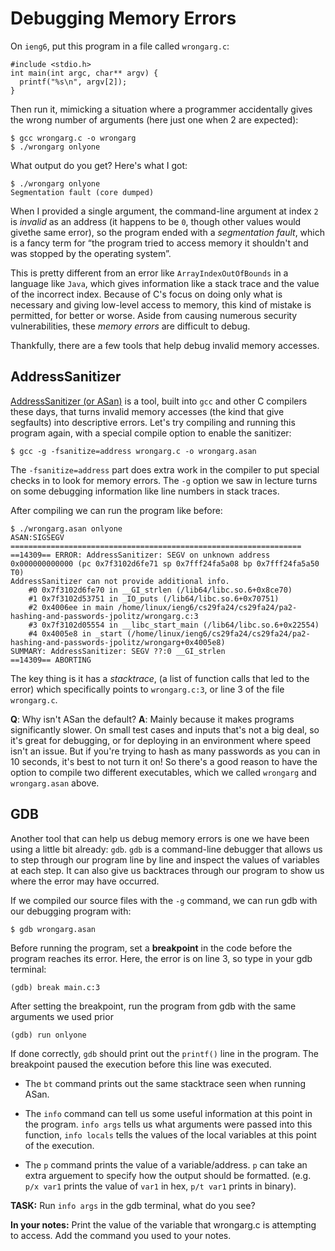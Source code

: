 # Debugging Memory Errors

On `ieng6`, put this program in a file called `wrongarg.c`:

```
#include <stdio.h>
int main(int argc, char** argv) {
  printf("%s\n", argv[2]);
}
```

Then run it, mimicking a situation where a programmer accidentally gives the wrong number of arguments (here just one when 2 are expected):

```
$ gcc wrongarg.c -o wrongarg
$ ./wrongarg onlyone
```

What output do you get? Here's what I got:

```
$ ./wrongarg onlyone
Segmentation fault (core dumped)
```

When I provided a single argument, the command-line argument at index `2` is _invalid_ as an address (it happens to be `0`, though other values would givethe same error), so the program ended with a _segmentation fault_, which is a fancy term for “the program tried to access memory it shouldn't and was stopped by the operating system”.

This is pretty different from an error like `ArrayIndexOutOfBounds` in a language like `Java`, which gives information like a stack trace and the value of the incorrect index. Because of C's focus on doing only what is necessary and giving low-level access to memory, this kind of mistake is permitted, for better or worse. Aside from causing numerous security vulnerabilities, these _memory errors_ are difficult to debug.

Thankfully, there are a few tools that help debug invalid memory accesses.

## AddressSanitizer

[AddressSanitizer (or ASan)](https://github.com/google/sanitizers/wiki/addresssanitizer) is a tool, built into `gcc` and other C compilers these days, that turns invalid memory accesses (the kind that give segfaults) into descriptive errors. Let's try compiling and running this program again, with a special compile option to enable the sanitizer:

```
$ gcc -g -fsanitize=address wrongarg.c -o wrongarg.asan
```

The `-fsanitize=address` part does extra work in the compiler to put special checks in to look for memory errors. The `-g` option we saw in lecture turns on some debugging information like line numbers in stack traces.
  
After compiling we can run the program like before:

```
$ ./wrongarg.asan onlyone
ASAN:SIGSEGV
=================================================================
==14309== ERROR: AddressSanitizer: SEGV on unknown address 0x000000000000 (pc 0x7f3102d6fe71 sp 0x7fff24fa5a08 bp 0x7fff24fa5a50 T0)
AddressSanitizer can not provide additional info.
    #0 0x7f3102d6fe70 in __GI_strlen (/lib64/libc.so.6+0x8ce70)
    #1 0x7f3102d53751 in _IO_puts (/lib64/libc.so.6+0x70751)
    #2 0x4006ee in main /home/linux/ieng6/cs29fa24/cs29fa24/pa2-hashing-and-passwords-jpolitz/wrongarg.c:3
    #3 0x7f3102d05554 in __libc_start_main (/lib64/libc.so.6+0x22554)
    #4 0x4005e8 in _start (/home/linux/ieng6/cs29fa24/cs29fa24/pa2-hashing-and-passwords-jpolitz/wrongarg+0x4005e8)
SUMMARY: AddressSanitizer: SEGV ??:0 __GI_strlen
==14309== ABORTING
```

The key thing is it has a _stacktrace_, (a list of function calls that led to the error) which specifically points to `wrongarg.c:3`, or line 3 of the file `wrongarg.c`.

**Q**: Why isn't ASan the default? 
**A**: Mainly because it makes programs significantly slower. On small test cases and inputs that's not a big deal, so it's great for debugging, or for deploying in an environment where speed isn't an issue. But if you're trying to hash as many passwords as you can in 10 seconds, it's best to not turn it on! 
So there's a good reason to have the option to compile two different executables, which we called `wrongarg` and `wrongarg.asan` above.

## GDB
Another tool that can help us debug memory errors is one we have been using a little bit already: `gdb`. 
`gdb` is a command-line debugger that allows us to step through our program line by line and inspect the values of variables at each step. It can also give us backtraces through our program to show us where the error may have occurred.

If we compiled our source files with the `-g` command, we can run gdb with our debugging program with:
``` 
$ gdb wrongarg.asan
```

Before running the program, set a **breakpoint** in the code before the program reaches its error. Here, the error is on line 3, so type in your gdb terminal:
``` 
(gdb) break main.c:3
```

After setting the breakpoint, run the program from gdb with the same arguments we used prior
``` 
(gdb) run onlyone
```

If done correctly, `gdb` should print out the `printf()` line in the program. The breakpoint paused the execution before this line was executed.

* The `bt` command prints out the same stacktrace seen when running ASan.

* The `info` command can tell us some useful information at this point in the program. `info args` tells us what arguments were passed into this function, `info locals` tells the values of the local variables at this point of the execution.
* The `p` command prints the value of a variable/address. `p` can take an extra arguement to specify how the output should be formatted. (e.g. `p/x var1` prints the value of `var1` in hex, `p/t var1` prints in binary).

**TASK:** Run `info args` in the gdb terminal, what do you see?

**In your notes:** Print the value of the variable that wrongarg.c is attempting to access. Add the command you used to your notes.
